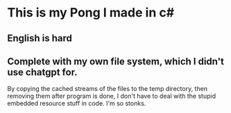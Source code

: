 # This is my Pong I made in c#
## English is hard

## Complete with my own file system, which I didn't use chatgpt for.
By copying the cached streams of the files to the temp directory, then removing them after program is done,
I don't have to deal with the stupid embedded resource stuff in code. I'm so stonks.
